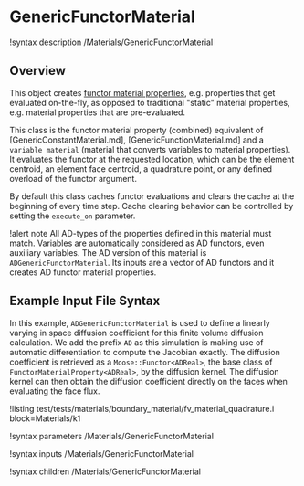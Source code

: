 # GenericFunctorMaterial

!syntax description /Materials/GenericFunctorMaterial

## Overview

This object creates
[functor material properties](Materials/index.md#functor-props), e.g. properties
that get evaluated on-the-fly, as opposed to traditional "static" material
properties, e.g. material properties that are pre-evaluated.

This class is the functor material property (combined) equivalent of
[GenericConstantMaterial.md], [GenericFunctionMaterial.md] and a `variable material`
(material that converts variables to material properties). It evaluates the functor at the requested location,
which can be the element centroid, an element face centroid, a quadrature point,
or any defined overload of the functor argument.

By default this class caches functor evaluations and clears the cache at the beginning
of every time step. Cache clearing behavior can be controlled by setting the `execute_on` parameter.

!alert note
All AD-types of the properties defined in this material must match. Variables are automatically
considered as AD functors, even auxiliary variables. The AD version of this material is `ADGenericFunctorMaterial`.
Its inputs are a vector of AD functors and it creates AD functor material properties.

## Example Input File Syntax

In this example, `ADGenericFunctorMaterial` is used to define a linearly varying in space
diffusion coefficient for this finite volume diffusion calculation.
We add the prefix `AD` as this simulation is making use of automatic differentiation to compute the Jacobian exactly.
The diffusion coefficient is retrieved as a `Moose::Functor<ADReal>`, the base class
of `FunctorMaterialProperty<ADReal>`, by the diffusion kernel. The diffusion kernel can
then obtain the diffusion coefficient directly on the faces when evaluating the face flux.

!listing test/tests/materials/boundary_material/fv_material_quadrature.i block=Materials/k1

!syntax parameters /Materials/GenericFunctorMaterial

!syntax inputs /Materials/GenericFunctorMaterial

!syntax children /Materials/GenericFunctorMaterial
